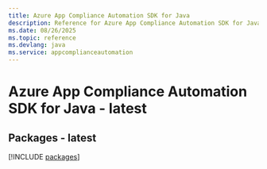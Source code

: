 ```yaml
---
title: Azure App Compliance Automation SDK for Java
description: Reference for Azure App Compliance Automation SDK for Java
ms.date: 08/26/2025
ms.topic: reference
ms.devlang: java
ms.service: appcomplianceautomation
---
```

# Azure App Compliance Automation SDK for Java - latest
## Packages - latest
[!INCLUDE [packages](app-compliance-automation-index.md)]